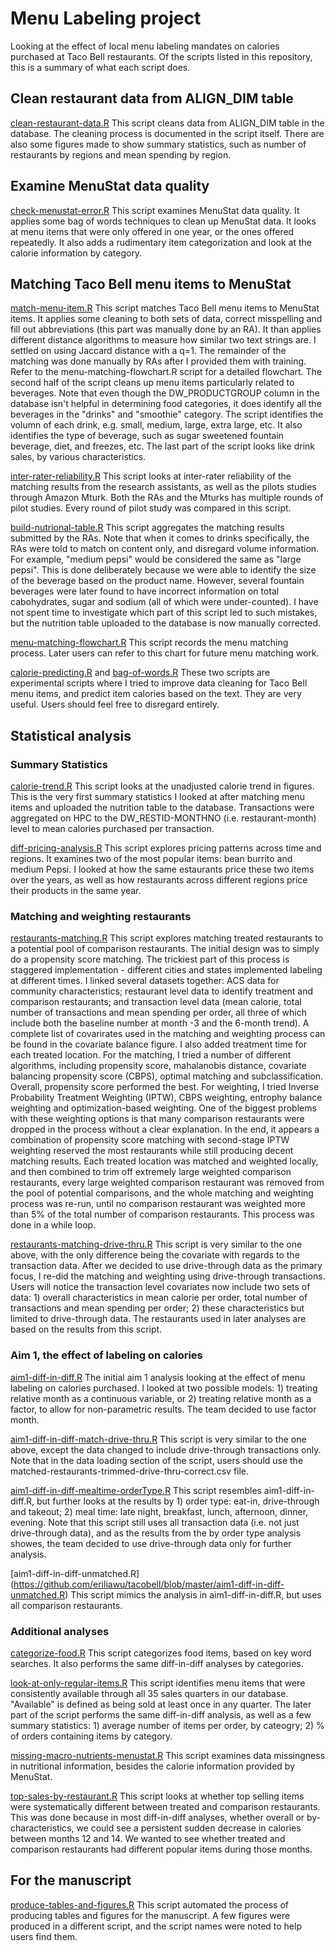 # Menu Labeling project
Looking at the effect of local menu labeling mandates on calories purchased at Taco Bell restaurants. 
Of the scripts listed in this repository, this is a summary of what each script does.

## Clean restaurant data from ALIGN_DIM table
[clean-restaurant-data.R](https://github.com/eriliawu/tacobell/blob/master/clean-restaurant-data.R)
This script cleans data from ALIGN_DIM table in the database.
The cleaning process is documented in the script itself.
There are also some figures made to show summary statistics, such as number of restaurants by regions and mean spending by region.

## Examine MenuStat data quality
[check-menustat-error.R](https://github.com/eriliawu/tacobell/blob/master/check-menustat-error.R)
This script examines MenuStat data quality.
It applies some bag of words techniques to clean up MenuStat data.
It looks at menu items that were only offered in one year, or the ones offered repeatedly.
It also adds a rudimentary item categorization and look at the calorie information by category.

## Matching Taco Bell menu items to MenuStat
[match-menu-item.R](https://github.com/eriliawu/tacobell/blob/master/match-menu-item.R)
This script matches Taco Bell menu items to MenuStat items.
It applies some cleaning to both sets of data, correct misspelling and fill out abbreviations (this part was manually done by an RA).
It than applies different distance algorithms to measure how similar two text strings are.
I settled on using Jaccard distance with a q=1.
The remainder of the matching was done manually by RAs after I provided them with training.
Refer to the menu-matching-flowchart.R script for a detailed flowchart.
The second half of the script cleans up menu items particularly related to beverages.
Note that even though the DW_PRODUCTGROUP column in the database isn't helpful in determining food categories,
it does identify all the beverages in the "drinks" and "smoothie" category.
The script identifies the volumn of each drink, e.g. small, medium, large, extra large, etc.
It also identifies the type of beverage, such as sugar sweetened fountain beverage, diet, and freezes, etc.
The last part of the script looks like drink sales, by various characteristics.

[inter-rater-reliability.R](https://github.com/eriliawu/tacobell/blob/master/inter-rater-reliability.R)
This script looks at inter-rater reliability of the matching results from the research assistants, as well as the pilots studies through Amazon Mturk.
Both the RAs and the Mturks has multiple rounds of pilot studies. 
Every round of pilot study was compared in this script.

[build-nutrional-table.R](https://github.com/eriliawu/tacobell/blob/master/build-nutrional-table.R)
This script aggregates the matching results submitted by the RAs.
Note that when it comes to drinks specifically, the RAs were told to match on content only, and disregard volume information.
For example, "medium pepsi" would be considered the same as "large pepsi".
This is done deliberately because we were able to identify the size of the beverage based on the product name.
However, several fountain beverages were later found to have incorrect information on total cabohydrates, sugar and sodium (all of which were under-counted).
I have not spent time to investigate which part of this script led to such mistakes, but the nutrition table uploaded to the database is now manually corrected.

[menu-matching-flowchart.R](https://github.com/eriliawu/tacobell/blob/master/menu-matching-flowchart.R)
This script records the menu matching process.
Later users can refer to this chart for future menu matching work.

[calorie-predicting.R](https://github.com/eriliawu/tacobell/blob/master/calorie-predicting.R) and 
[bag-of-words.R](https://github.com/eriliawu/tacobell/blob/master/bag-of-words.R)
These two scripts are experimental scripts where I tried to improve data cleaning for Taco Bell menu items, and predict item calories based on the text.
They are very useful. Users should feel free to disregard entirely.

## Statistical analysis

### Summary Statistics
[calorie-trend.R](https://github.com/eriliawu/tacobell/blob/master/calorie-trend.R)
This script looks at the unadjusted calorie trend in figures.
This is the very first summary statistics I looked at after matching menu items and uploaded the nutrition table to the database.
Transactions were aggregated on HPC to the DW_RESTID-MONTHNO (i.e. restaurant-month) level to mean calories purchased per transaction.

[diff-pricing-analysis.R](https://github.com/eriliawu/tacobell/blob/master/diff-pricing-analysis.R)
This script explores pricing patterns across time and regions.
It examines two of the most popular items: bean burrito and medium Pepsi.
I looked at how the same estaurants price these two items over the years,
as well as how restaurants across different regions price their products in the same year.

### Matching and weighting restaurants
[restaurants-matching.R](https://github.com/eriliawu/tacobell/blob/master/restaurants-matching.R)
This script explores matching treated restaurants to a potential pool of comparison restaurants.
The initial design was to simply do a propensity score matching.
The trickiest part of this process is staggered implementation - different cities and states implemented labeling at different times.
I linked several datasets together: ACS data for community characteristics; restaurant level data to identify treatment and comparison restaurants;
and transaction level data (mean calorie, total number of transactions and mean spending per order, all three of which include both the baseline number at month -3 and the 6-month trend).
A complete list of covarirates used in the matching and weighting process can be found in the covariate balance figure.
I also added treatment time for each treated location.
For the matching, I tried a number of different algorithms, including propensity score, mahalanobis distance, covariate balancing propensity score (CBPS),
optimal matching and subclassification. Overall, propensity score performed the best.
For weighting, I tried Inverse Probability Treatment Weighting (IPTW), CBPS weighting, entrophy balance weighting and optimization-based weighting.
One of the biggest problems with these weighting options is that many comparison restaurants were dropped in the process without a clear explanation.
In the end, it appears a combination of propensity score matching with second-stage IPTW weighting reserved the most restaurants while still producing decent matching results.
Each treated location was matched and weighted locally, and then combined to trim off extremely large weighted comparison restaurants,
every large weighted comparison restaurant was removed from the pool of potential comparisons, and the whole matching and weighting process was re-run,
until no comparison restaurant was weighted more than 5% of the total number of comparison restaurants. This process was done in a while loop.

[restaurants-matching-drive-thru.R](https://github.com/eriliawu/tacobell/blob/master/restaurants-matching-drive-thru.R)
This script is very similar to the one above, with the only difference being the covariate with regards to the transaction data.
After we decided to use drive-through data as the primary focus, I re-did the matching and weighting using drive-through transactions.
Users will notice the transaction level covariates now include two sets of data: 1) overall characteristics in mean calorie per order, total number of transactions and mean spending per order;
2) these characteristics but limited to drive-through data.
The restaurants used in later analyses are based on the results from this script.

### Aim 1, the effect of labeling on calories
[aim1-diff-in-diff.R](https://github.com/eriliawu/tacobell/blob/master/aim1-diff-in-diff.R)
The initial aim 1 analysis looking at the effect of menu labeling on calories purchased.
I looked at two possible models: 1) treating relative month as a continuous variable, or 2) treating relative month as a factor, to allow for non-parametric results.
The team decided to use factor month.

[aim1-diff-in-diff-match-drive-thru.R](https://github.com/eriliawu/tacobell/blob/master/aim1-diff-in-diff-match-drive-thru.R)
This script is very similar to the one above, except the data changed to include drive-through transactions only.
Note that in the data loading section of the script, users should use the matched-restaurants-trimmed-drive-thru-correct.csv file.

[aim1-diff-in-diff-mealtime-orderType.R](https://github.com/eriliawu/tacobell/blob/master/aim1-diff-in-diff-mealtime-orderType.R)
This script resembles aim1-diff-in-diff.R, but further looks at the results by 1) order type: eat-in, drive-through and takeout;
2) meal time: late night, breakfast, lunch, afternoon, dinner, evening.
Note that this script still uses all transaction data (i.e. not just drive-through data), and as the results from the by order type analysis showes,
the team decided to use drive-through data only for further analysis.

[aim1-diff-in-diff-unmatched.R] (https://github.com/eriliawu/tacobell/blob/master/aim1-diff-in-diff-unmatched.R)
This script mimics the analysis in aim1-diff-in-diff.R, but uses all comparison restaurants.

### Additional analyses
[categorize-food.R](https://github.com/eriliawu/tacobell/blob/master/categorize-food.R)
This script categorizes food items, based on key word searches.
It also performs the same diff-in-diff analyses by categories.

[look-at-only-regular-items.R](https://github.com/eriliawu/tacobell/blob/master/look-at-only-regular-items.R)
This script identifies menu items that were consistently available through all 35 sales quarters in our database.
"Available" is defined as being sold at least once in any quarter.
The later part of the script performs the same diff-in-diff analysis,
as well as a few summary statistics: 1) average number of items per order, by cateogry; 2) % of orders containing items by category.

[missing-macro-nutrients-menustat.R](https://github.com/eriliawu/tacobell/blob/master/missing-macro-nutrients-menustat.R)
This script examines data missingness in nutritional information, besides the calorie information provided by MenuStat.

[top-sales-by-restaurant.R](https://github.com/eriliawu/tacobell/blob/master/top-sales-by-restaurant.R)
This script looks at whether top selling items were systematically different between treated and comparison restaurants.
This was done because in most diff-in-diff analyses, whether overall or by-characteristics,
we could see a persistent sudden decrease in calories between months 12 and 14.
We wanted to see whether treated and comparison restaurants had different popular items during those months.

## For the manuscript
[produce-tables-and-figures.R](https://github.com/eriliawu/tacobell/blob/master/produce-tables-and-figures.R)
This script automated the process of producing tables and figures for the manuscript.
A few figures were produced in a different script, and the script names were noted to help users find them.

